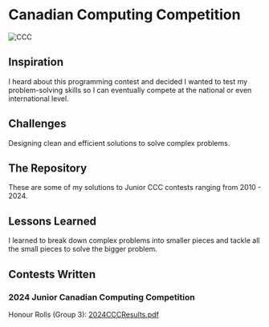 # Canadian Computing Competition

![CCC](https://github.com/user-attachments/assets/daf86fb2-7301-4772-83d7-2856e1aea159)

## Inspiration

I heard about this programming contest and decided I wanted to test my problem-solving skills so I can eventually compete at the national or even international level.

## Challenges

Designing clean and efficient solutions to solve complex problems.

## The Repository

These are some of my solutions to Junior CCC contests ranging from 2010 - 2024.

## Lessons Learned

I learned to break down complex problems into smaller pieces and tackle all the small pieces to solve the bigger problem.

## Contests Written

### 2024 Junior Canadian Computing Competition

Honour Rolls (Group 3): 
[2024CCCResults.pdf](https://github.com/user-attachments/files/18222239/2024CCCResults.pdf)
